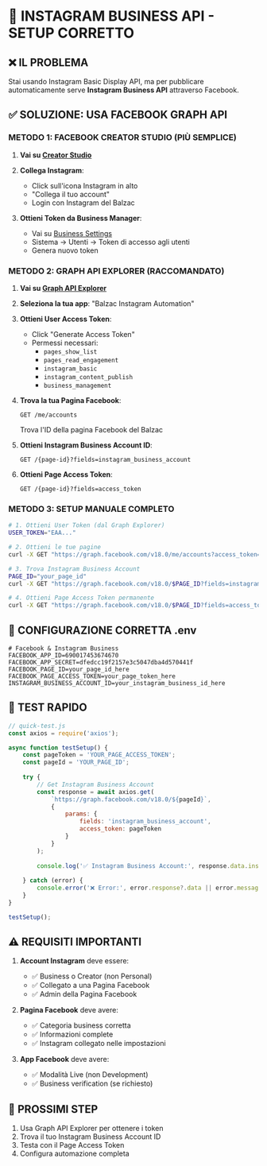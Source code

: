 # 📱 INSTAGRAM BUSINESS API - SETUP CORRETTO

## ❌ IL PROBLEMA
Stai usando Instagram Basic Display API, ma per pubblicare automaticamente serve **Instagram Business API** attraverso Facebook.

## ✅ SOLUZIONE: USA FACEBOOK GRAPH API

### METODO 1: FACEBOOK CREATOR STUDIO (PIÙ SEMPLICE)

1. **Vai su [Creator Studio](https://business.facebook.com/creatorstudio)**
2. **Collega Instagram**:
   - Click sull'icona Instagram in alto
   - "Collega il tuo account"
   - Login con Instagram del Balzac

3. **Ottieni Token da Business Manager**:
   - Vai su [Business Settings](https://business.facebook.com/settings)
   - Sistema → Utenti → Token di accesso agli utenti
   - Genera nuovo token

### METODO 2: GRAPH API EXPLORER (RACCOMANDATO)

1. **Vai su [Graph API Explorer](https://developers.facebook.com/tools/explorer/)**

2. **Seleziona la tua app**: "Balzac Instagram Automation"

3. **Ottieni User Access Token**:
   - Click "Generate Access Token"
   - Permessi necessari:
     - `pages_show_list`
     - `pages_read_engagement`
     - `instagram_basic`
     - `instagram_content_publish`
     - `business_management`

4. **Trova la tua Pagina Facebook**:
   ```
   GET /me/accounts
   ```
   Trova l'ID della pagina Facebook del Balzac

5. **Ottieni Instagram Business Account ID**:
   ```
   GET /{page-id}?fields=instagram_business_account
   ```

6. **Ottieni Page Access Token**:
   ```
   GET /{page-id}?fields=access_token
   ```

### METODO 3: SETUP MANUALE COMPLETO

```bash
# 1. Ottieni User Token (dal Graph Explorer)
USER_TOKEN="EAA..."

# 2. Ottieni le tue pagine
curl -X GET "https://graph.facebook.com/v18.0/me/accounts?access_token=$USER_TOKEN"

# 3. Trova Instagram Business Account
PAGE_ID="your_page_id"
curl -X GET "https://graph.facebook.com/v18.0/$PAGE_ID?fields=instagram_business_account&access_token=$USER_TOKEN"

# 4. Ottieni Page Access Token permanente
curl -X GET "https://graph.facebook.com/v18.0/$PAGE_ID?fields=access_token&access_token=$USER_TOKEN"
```

## 📝 CONFIGURAZIONE CORRETTA .env

```env
# Facebook & Instagram Business
FACEBOOK_APP_ID=690017453674670
FACEBOOK_APP_SECRET=dfedcc19f2157e3c5047dba4d570441f
FACEBOOK_PAGE_ID=your_page_id_here
FACEBOOK_PAGE_ACCESS_TOKEN=your_page_token_here
INSTAGRAM_BUSINESS_ACCOUNT_ID=your_instagram_business_id_here
```

## 🔧 TEST RAPIDO

```javascript
// quick-test.js
const axios = require('axios');

async function testSetup() {
    const pageToken = 'YOUR_PAGE_ACCESS_TOKEN';
    const pageId = 'YOUR_PAGE_ID';
    
    try {
        // Get Instagram Business Account
        const response = await axios.get(
            `https://graph.facebook.com/v18.0/${pageId}`,
            {
                params: {
                    fields: 'instagram_business_account',
                    access_token: pageToken
                }
            }
        );
        
        console.log('✅ Instagram Business Account:', response.data.instagram_business_account);
        
    } catch (error) {
        console.error('❌ Error:', error.response?.data || error.message);
    }
}

testSetup();
```

## ⚠️ REQUISITI IMPORTANTI

1. **Account Instagram** deve essere:
   - ✅ Business o Creator (non Personal)
   - ✅ Collegato a una Pagina Facebook
   - ✅ Admin della Pagina Facebook

2. **Pagina Facebook** deve avere:
   - ✅ Categoria business corretta
   - ✅ Informazioni complete
   - ✅ Instagram collegato nelle impostazioni

3. **App Facebook** deve avere:
   - ✅ Modalità Live (non Development)
   - ✅ Business verification (se richiesto)

## 🚀 PROSSIMI STEP

1. Usa Graph API Explorer per ottenere i token
2. Trova il tuo Instagram Business Account ID
3. Testa con il Page Access Token
4. Configura automazione completa
